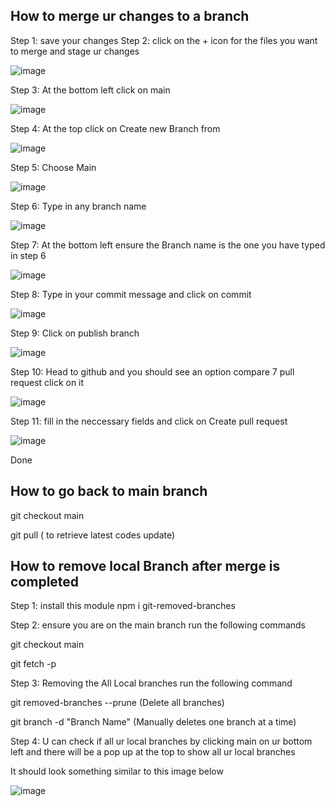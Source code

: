 How to merge ur changes to a branch
---------------------------------------------
Step 1: save your changes
Step 2: click on the + icon for the files you want to merge and stage ur changes

![image](https://github.com/global-learning-festival/test/assets/82433697/372e6d78-04b3-4cae-9f20-37b7134cdc4f)


Step 3: At the bottom left click on main


![image](https://github.com/global-learning-festival/test/assets/82433697/40ee4464-517a-4b96-8d74-3363dc045be1)


Step 4: At the top click on Create new Branch from


![image](https://github.com/global-learning-festival/test/assets/82433697/8faaf603-8c76-497a-a1a5-92dc55f44224)


Step 5: Choose Main


![image](https://github.com/global-learning-festival/test/assets/82433697/74bf2b8b-0f97-4a22-8a9b-37775416ee95)


Step 6: Type in any branch name


![image](https://github.com/global-learning-festival/test/assets/82433697/7177830e-6de9-4c14-96d8-c214908e2fd7)


Step 7: At the bottom left ensure the Branch name is the one you have typed in step 6


![image](https://github.com/global-learning-festival/test/assets/82433697/b7716615-1392-4d7d-99d8-45f8e22243fc)

Step 8: Type in your commit message and click on commit


![image](https://github.com/global-learning-festival/test/assets/82433697/67cb41ac-ff59-4a8c-9364-f1eaaf3f9f19)

Step 9: Click on publish branch

![image](https://github.com/global-learning-festival/test/assets/82433697/78a71e71-6edb-4da2-bb4b-52f47a0ebe67)

Step 10: Head to github and you should see an option compare 7 pull request click on it

![image](https://github.com/global-learning-festival/test/assets/82433697/1fdcc003-8d95-4ef3-8712-32fd206f891d)

Step 11: fill in the neccessary fields and click on Create pull request 

![image](https://github.com/global-learning-festival/test/assets/82433697/1e03517a-189e-492a-b71d-72b10a218925)

Done





How to go back to main branch
--------------------------------

git checkout main

git pull ( to retrieve latest codes update)




How to remove local Branch after merge is completed
------------------------------------------------------

Step 1: install this module
npm i git-removed-branches

Step 2: ensure you are on the main branch run the following commands

git checkout main

git fetch -p

Step 3: Removing the All Local branches run the following command

git removed-branches --prune (Delete all branches)

git branch -d "Branch Name" (Manually deletes one branch at a time)

Step 4: U can check if all ur local branches by clicking main on ur bottom left and there will be a pop up at the top to show all ur local branches


It should look something similar to this image below


![image](https://github.com/global-learning-festival/test/assets/82433697/ffa00071-2301-4a2b-8310-a74e3be3c5d0)










